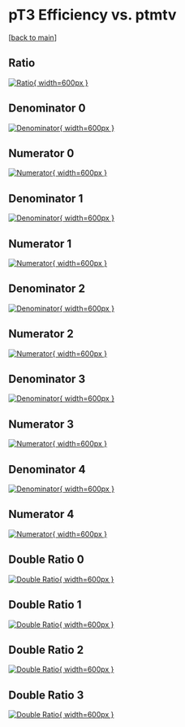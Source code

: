 # pT3 Efficiency vs. ptmtv

[[back to main](./)]



## Ratio

[![Ratio](../mtv/var/pT3_xtr_0_-1_eff_ptmtv.png){ width=600px }](../mtv/var/pT3_xtr_0_-1_eff_ptmtv.pdf)

## Denominator 0

[![Denominator](../mtv/den/pT3_xtr_0_-1_eff_ptmtv_den0.png){ width=600px }](../mtv/den/pT3_xtr_0_-1_eff_ptmtv_den0.pdf)

## Numerator 0

[![Numerator](../mtv/num/pT3_xtr_0_-1_eff_ptmtv_num0.png){ width=600px }](../mtv/num/pT3_xtr_0_-1_eff_ptmtv_num0.pdf)

## Denominator 1

[![Denominator](../mtv/den/pT3_xtr_0_-1_eff_ptmtv_den1.png){ width=600px }](../mtv/den/pT3_xtr_0_-1_eff_ptmtv_den1.pdf)

## Numerator 1

[![Numerator](../mtv/num/pT3_xtr_0_-1_eff_ptmtv_num1.png){ width=600px }](../mtv/num/pT3_xtr_0_-1_eff_ptmtv_num1.pdf)

## Denominator 2

[![Denominator](../mtv/den/pT3_xtr_0_-1_eff_ptmtv_den2.png){ width=600px }](../mtv/den/pT3_xtr_0_-1_eff_ptmtv_den2.pdf)

## Numerator 2

[![Numerator](../mtv/num/pT3_xtr_0_-1_eff_ptmtv_num2.png){ width=600px }](../mtv/num/pT3_xtr_0_-1_eff_ptmtv_num2.pdf)

## Denominator 3

[![Denominator](../mtv/den/pT3_xtr_0_-1_eff_ptmtv_den3.png){ width=600px }](../mtv/den/pT3_xtr_0_-1_eff_ptmtv_den3.pdf)

## Numerator 3

[![Numerator](../mtv/num/pT3_xtr_0_-1_eff_ptmtv_num3.png){ width=600px }](../mtv/num/pT3_xtr_0_-1_eff_ptmtv_num3.pdf)

## Denominator 4

[![Denominator](../mtv/den/pT3_xtr_0_-1_eff_ptmtv_den4.png){ width=600px }](../mtv/den/pT3_xtr_0_-1_eff_ptmtv_den4.pdf)

## Numerator 4

[![Numerator](../mtv/num/pT3_xtr_0_-1_eff_ptmtv_num4.png){ width=600px }](../mtv/num/pT3_xtr_0_-1_eff_ptmtv_num4.pdf)

## Double Ratio 0

[![Double Ratio](../mtv/ratio/pT3_xtr_0_-1_eff_ptmtv_ratio0.png){ width=600px }](../mtv/ratio/pT3_xtr_0_-1_eff_ptmtv_ratio0.pdf)

## Double Ratio 1

[![Double Ratio](../mtv/ratio/pT3_xtr_0_-1_eff_ptmtv_ratio1.png){ width=600px }](../mtv/ratio/pT3_xtr_0_-1_eff_ptmtv_ratio1.pdf)

## Double Ratio 2

[![Double Ratio](../mtv/ratio/pT3_xtr_0_-1_eff_ptmtv_ratio2.png){ width=600px }](../mtv/ratio/pT3_xtr_0_-1_eff_ptmtv_ratio2.pdf)

## Double Ratio 3

[![Double Ratio](../mtv/ratio/pT3_xtr_0_-1_eff_ptmtv_ratio3.png){ width=600px }](../mtv/ratio/pT3_xtr_0_-1_eff_ptmtv_ratio3.pdf)

